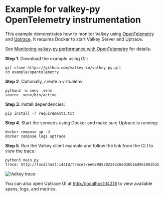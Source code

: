 # Example for valkey-py OpenTelemetry instrumentation

This example demonstrates how to monitor Valkey using [OpenTelemetry](https://opentelemetry.io/) and
[Uptrace](https://github.com/uptrace/uptrace). It requires Docker to start Valkey Server and Uptrace.

See
[Monitoring valkey-py performance with OpenTelemetry](https://valkey-py.readthedocs.io/en/latest/opentelemetry.html)
for details.

**Step 1**. Download the example using Git:

```shell
git clone https://github.com/valkey-io/valkey-py.git
cd example/opentelemetry
```

**Step 2**. Optionally, create a virtualenv:

```shell
python3 -m venv .venv
source .venv/bin/active
```

**Step 3**. Install dependencies:

```shell
pip install -r requirements.txt
```

**Step 4**. Start the services using Docker and make sure Uptrace is running:

```shell
docker compose up -d
docker compose logs uptrace
```

**Step 5**. Run the Valkey client example and follow the link from the CLI to view the trace:

```shell
python3 main.py
trace: http://localhost:14318/traces/ee029d8782242c8ed38b16d961093b35
```

![Valkey trace](./image/valkey-py-trace.png)

You can also open Uptrace UI at [http://localhost:14318](http://localhost:14318) to view available
spans, logs, and metrics.
